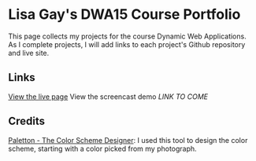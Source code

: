 # Lisa Gay's DWA15 Course Portfolio

This page collects my projects for the course Dynamic Web Applications. As I complete projects, I will add links to each project's Github repository and live site.

## Links
[View the live page](http://p1.josquinia.org/)
View the screencast demo _LINK TO COME_

## Credits
[Paletton - The Color Scheme Designer](http://paletton.com): I used this tool to design the color scheme, starting with a color picked from my photograph.